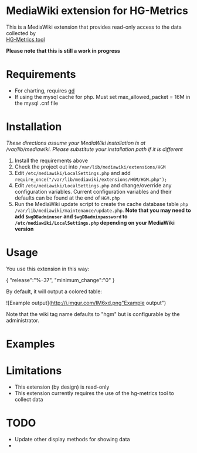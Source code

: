 MediaWiki extension for HG-Metrics
================================

This is a MediaWiki extension that provides read-only access to the data collected by 	
[HG-Metrics tool](https://github.com/mschifer/hg-metrics.git) 

__Please note that this is still a work in progress__

Requirements
================================

* For charting, requires <a href="http://libgd.bitbucket.org/">gd</a>
* If using the mysql cache for php. Must set max_allowed_packet = 16M in the mysql .cnf file


Installation
================================

*These directions assume your MediaWiki installation is at /var/lib/mediawiki.
Please substitute your installation path if it is different*

1. Install the requirements above
2. Check the project out into `/var/lib/mediawiki/extensions/HGM`
3. Edit `/etc/mediawiki/LocalSettings.php` and add
   `require_once("/var/lib/mediawiki/extensions/HGM/HGM.php");`
4. Edit `/etc/mediawiki/LocalSettings.php` and change/override any
configuration variables. Current configuration variables and their defaults
can be found at the end of `HGM.php`
5. Run the MediaWiki update script to create the cache database table 
   `php /var/lib/mediawiki/maintenance/update.php`. __Note that you may need to
   add `$wgDBadminuser` and `$wgDBadminpassword` to 
   `/etc/mediawiki/LocalSettings.php` depending on your MediaWiki version__

Usage
================================

You use this extension in this way:

<hgm>
{
 "release":"%-37",
 "minimum_change":"0"
}
</hgm>


By default, it will output a colored table:

![Example output](http://i.imgur.com/IM6xd.png"Example output")

Note that the wiki tag name defaults to "hgm" but is 
configurable by the administrator.

Examples
================================


Limitations
================================

* This extension (by design) is read-only
* This extension currently requires the use of the hg-metrics tool to collect data

TODO
================================
* Update other display methods for showing data 
* 
